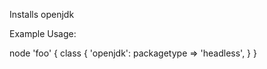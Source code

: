 Installs openjdk

Example Usage:

node 'foo' {
  class { 'openjdk': 
    packagetype => 'headless',
  }
}
